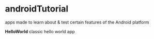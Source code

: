 # androidTutorial
apps made to learn about &amp; test certain features of the Android platform

**HelloWorld** classic hello world app
